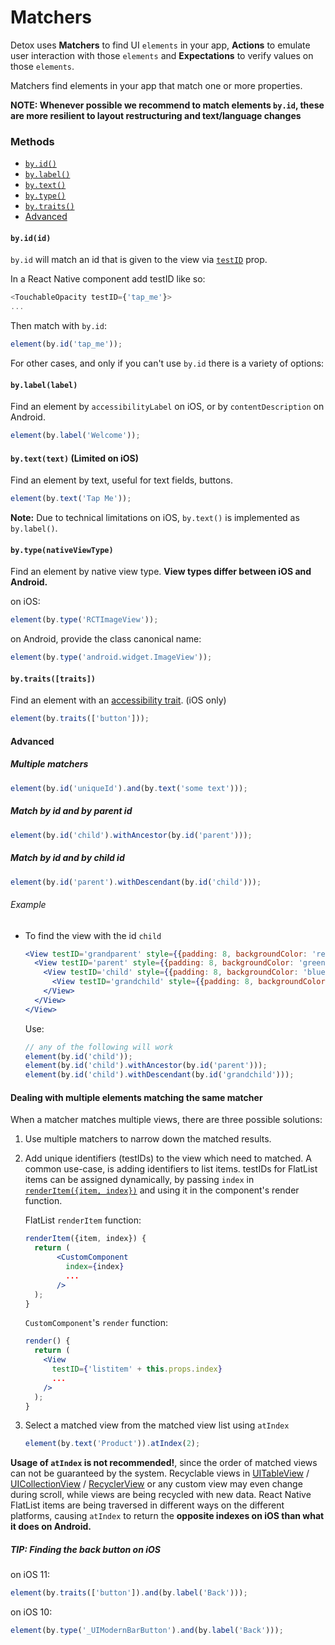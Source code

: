 # Matchers

Detox uses **Matchers** to find UI `elements` in your app, **Actions** to emulate user interaction with those `elements` and **Expectations** to verify values on those `elements`.


Matchers find elements in your app that match one or more properties.

**NOTE: Whenever possible we recommend to match elements `by.id`, these are more resilient to layout restructuring and text/language changes**

### Methods

- [`by.id()`](#byidid)
- [`by.label()`](#bylabellabel)
- [`by.text()`](#bytexttext-limited-on-ios)
- [`by.type()`](#bytypenativeviewtype)
- [`by.traits()`](#bytraitstraits)
- [Advanced](#advanced)


#### `by.id(id)`
`by.id` will match an id that is given to the view via [`testID`](https://facebook.github.io/react-native/docs/view.html#testid) prop.

In a React Native component add testID like so:

```js
<TouchableOpacity testID={'tap_me'}>
...
```

Then match with `by.id`:

```js
element(by.id('tap_me'));
```


For other cases, and only if you can't use `by.id` there is a variety of options:

#### `by.label(label)`
Find an element by `accessibilityLabel` on iOS, or by `contentDescription` on Android.

```js
element(by.label('Welcome'));
```

#### `by.text(text)` (**Limited on iOS**)
Find an element by text, useful for text fields, buttons.

```js
element(by.text('Tap Me'));
```

**Note:** Due to technical limitations on iOS, `by.text()` is implemented as `by.label()`.

#### `by.type(nativeViewType)`
Find an element by native view type. **View types differ between iOS and Android.**

on iOS:

```js
element(by.type('RCTImageView'));
```

on Android, provide the class canonical name:

```js
element(by.type('android.widget.ImageView'));
```

#### `by.traits([traits])`
Find an element with an [accessibility trait](https://developer.apple.com/documentation/uikit/accessibility/uiaccessibility/accessibility_traits). (iOS only)

```js
element(by.traits(['button']));
```

#### Advanced
##### Multiple matchers

```js
element(by.id('uniqueId').and(by.text('some text')));
```

##### Match by id and by parent id

```js
element(by.id('child').withAncestor(by.id('parent')));
```
##### Match by id and by child id

```js
element(by.id('parent').withDescendant(by.id('child')));
```

###### Example
- To find the view with the id `child`  

	```jsx 
	<View testID='grandparent' style={{padding: 8, backgroundColor: 'red', marginBottom: 10}}>
	  <View testID='parent' style={{padding: 8, backgroundColor: 'green'}}>
	    <View testID='child' style={{padding: 8, backgroundColor: 'blue'}}>
	      <View testID='grandchild' style={{padding: 8, backgroundColor: 'purple'}} />
	    </View>
	  </View>
	</View>
	```
	
	Use: 
	
	```js
	// any of the following will work
	element(by.id('child'));
	element(by.id('child').withAncestor(by.id('parent')));
	element(by.id('child').withDescendant(by.id('grandchild')));
	```

#### Dealing with multiple elements matching the same matcher
When a matcher matches multiple views, there are three possible solutions:

1. Use multiple matchers to narrow down the matched results.
2. Add unique identifiers (testIDs) to the view which need to matched.
A common use-case, is adding identifiers to list items. testIDs for FlatList items can be assigned dynamically, by passing `index` in [`renderItem({item, index})`](https://facebook.github.io/react-native/docs/flatlist.html#renderitem) and using it in the component's render function.      

	FlatList `renderItem` function:
	
	```jsx
	renderItem({item, index}) {
	  return (
	       <CustomComponent
	         index={index}
	         ...
	       />
	  );
	}
	```
	`CustomComponent`'s `render` function:

	```jsx
	render() {
	  return (
	    <View
	      testID={'listitem' + this.props.index}
	      ...
	    />
	  );
	}
	```
3. Select a matched view from the matched view list using `atIndex`

	```js
	element(by.text('Product')).atIndex(2);
	```
**Usage of `atIndex` is not recommended!**, since the order of matched views can not be guaranteed by the system. Recyclable views in [UITableView](https://developer.apple.com/documentation/uikit/uitableview) / [UICollectionView](https://developer.apple.com/documentation/uikit/uicollectionview) / [RecyclerView](https://developer.android.com/guide/topics/ui/layout/recyclerview) or any custom view may even change during scroll, while views are being recycled with new data. 
	React Native FlatList items are being traversed in different ways on the different platforms, causing `atIndex` to return the **opposite indexes on iOS than what it does on Android.**


##### TIP: Finding the back button on iOS 

on iOS 11:

```js
element(by.traits(['button']).and(by.label('Back')));
```

on iOS 10:

```js
element(by.type('_UIModernBarButton').and(by.label('Back')));
```
